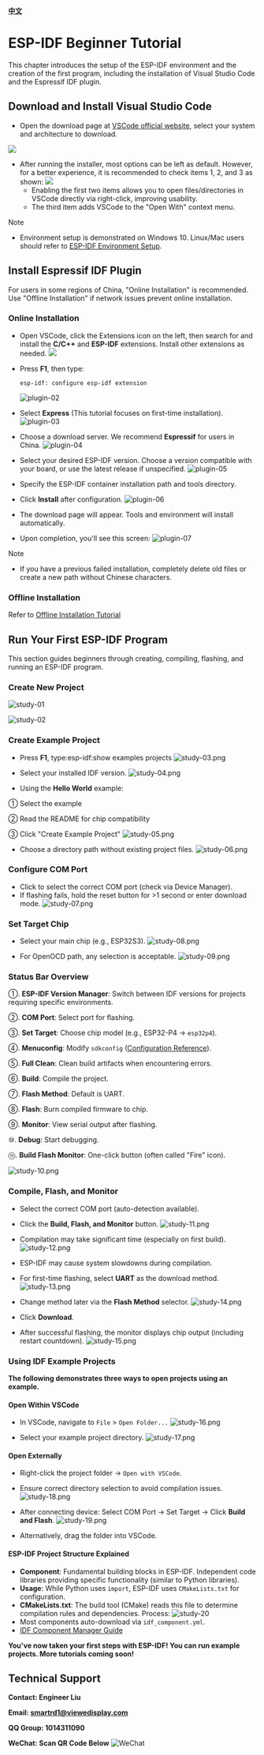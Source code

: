 [**中文**](https://github.com/VIEWESMART/VIEWE-Tutorial/blob/main/esp-idf/esp-idf%E6%96%B0%E6%89%8B%E5%85%A5%E9%97%A8%E6%95%99%E7%A8%8B.md)

# ESP-IDF Beginner Tutorial

This chapter introduces the setup of the ESP-IDF environment and the creation of the first program, including the installation of Visual Studio Code and the Espressif IDF plugin.

## Download and Install Visual Studio Code

* Open the download page at [VSCode official website](https://code.visualstudio.com/download), select your system and architecture to download.

![](https://github.com/VIEWESMART/VIEWE-Tutorial/blob/main/img/VScode-01.png)

* After running the installer, most options can be left as default. However, for a better experience, it is recommended to check items 1, 2, and 3 as shown:
![](https://github.com/VIEWESMART/VIEWE-Tutorial/blob/main/img/VScode-02.png)
  * Enabling the first two items allows you to open files/directories in VSCode directly via right-click, improving usability.
  * The third item adds VSCode to the "Open With" context menu.

> [!NOTE]
> * Environment setup is demonstrated on Windows 10. Linux/Mac users should refer to [ESP-IDF Environment Setup](https://docs.espressif.com/projects/esp-idf/en/v5.1.4/esp32s3/get-started/index.html).

## Install Espressif IDF Plugin

For users in some regions of China, "Online Installation" is recommended. Use "Offline Installation" if network issues prevent online installation.

### Online Installation
* Open VSCode, click the Extensions icon on the left, then search for and install the **C/C++** and **ESP-IDF** extensions. Install other extensions as needed.
![](https://github.com/VIEWESMART/VIEWE-Tutorial/blob/main/img/plugin-01.png)

* Press **F1**, then type:
  ```
  esp-idf: configure esp-idf extension
  ```
  ![plugin-02](https://github.com/VIEWESMART/VIEWE-Tutorial/blob/main/img/plugin-02.png)

* Select **Express** (This tutorial focuses on first-time installation).
![plugin-03](https://github.com/VIEWESMART/VIEWE-Tutorial/blob/main/img/plugin-03.png)

* Choose a download server. We recommend **Espressif** for users in China.
![plugin-04](https://github.com/VIEWESMART/VIEWE-Tutorial/blob/main/img/plugin-04.png)

* Select your desired ESP-IDF version. Choose a version compatible with your board, or use the latest release if unspecified.
![plugin-05](https://github.com/VIEWESMART/VIEWE-Tutorial/blob/main/img/plugin-05.png)

* Specify the ESP-IDF container installation path and tools directory.
* Click **Install** after configuration.
![plugin-06](https://github.com/VIEWESMART/VIEWE-Tutorial/blob/main/img/plugin-06.png)

* The download page will appear. Tools and environment will install automatically.
* Upon completion, you'll see this screen:
![plugin-07](https://github.com/VIEWESMART/VIEWE-Tutorial/blob/main/img/plugin-07.png)

> [!NOTE]
> * If you have a previous failed installation, completely delete old files or create a new path without Chinese characters.

### Offline Installation
Refer to [Offline Installation Tutorial]()

## Run Your First ESP-IDF Program
This section guides beginners through creating, compiling, flashing, and running an ESP-IDF program.

### Create New Project
![study-01](https://github.com/VIEWESMART/VIEWE-Tutorial/blob/main/img/study-01.png)

![study-02](https://github.com/VIEWESMART/VIEWE-Tutorial/blob/main/img/study-02.png)

### Create Example Project
* Press **F1**, type:esp-idf:show examples projects
![study-03.png](https://github.com/VIEWESMART/VIEWE-Tutorial/blob/main/img/study-03.png)

* Select your installed IDF version.
![study-04.png](https://github.com/VIEWESMART/VIEWE-Tutorial/blob/main/img/idf-study-04.png)

* Using the **Hello World** example:

① Select the example

② Read the README for chip compatibility 

③ Click "Create Example Project"
![study-05.png](https://github.com/VIEWESMART/VIEWE-Tutorial/blob/main/img/idf-study-05.png)

* Choose a directory path without existing project files.
![study-06.png](https://github.com/VIEWESMART/VIEWE-Tutorial/blob/main/img/idf-study-06.png)

### Configure COM Port
* Click to select the correct COM port (check via Device Manager).
* If flashing fails, hold the reset button for >1 second or enter download mode.
![study-07.png](https://github.com/VIEWESMART/VIEWE-Tutorial/blob/main/img/idf-study-07.png)

### Set Target Chip
* Select your main chip (e.g., ESP32S3).
![study-08.png](https://github.com/VIEWESMART/VIEWE-Tutorial/blob/main/img/idf-study-08.png)

* For OpenOCD path, any selection is acceptable.
![study-09.png](https://github.com/VIEWESMART/VIEWE-Tutorial/blob/main/img/idf-study-09.png)

### Status Bar Overview
①. **ESP-IDF Version Manager**: Switch between IDF versions for projects requiring specific environments.

②. **COM Port**: Select port for flashing.

③. **Set Target**: Choose chip model (e.g., ESP32-P4 → `esp32p4`).

④. **Menuconfig**: Modify `sdkconfig` ([Configuration Reference](https://docs.espressif.com/projects/esp-idf/en/latest/esp32s3/api-reference/kconfig.html)).

⑤. **Full Clean**: Clean build artifacts when encountering errors.

⑥. **Build**: Compile the project.

⑦. **Flash Method**: Default is UART.

⑧. **Flash**: Burn compiled firmware to chip.

⑨. **Monitor**: View serial output after flashing.

⑩. **Debug**: Start debugging.

⑪. **Build Flash Monitor**: One-click button (often called "Fire" icon).

![study-10.png](https://github.com/VIEWESMART/VIEWE-Tutorial/blob/main/img/idf-study-10.png)

### Compile, Flash, and Monitor
* Select the correct COM port (auto-detection available).
* Click the **Build, Flash, and Monitor** button.
![study-11.png](https://github.com/VIEWESMART/VIEWE-Tutorial/blob/main/img/idf-study-11.png)

* Compilation may take significant time (especially on first build).
![study-12.png](https://github.com/VIEWESMART/VIEWE-Tutorial/blob/main/img/idf-study-12.png)

* ESP-IDF may cause system slowdowns during compilation.
* For first-time flashing, select **UART** as the download method.
![study-13.png](https://github.com/VIEWESMART/VIEWE-Tutorial/blob/main/img/idf-study-13.png)

* Change method later via the **Flash Method** selector.
![study-14.png](https://github.com/VIEWESMART/VIEWE-Tutorial/blob/main/img/idf-study-14.png)

* Click **Download**.
* After successful flashing, the monitor displays chip output (including restart countdown).
![study-15.png](https://github.com/VIEWESMART/VIEWE-Tutorial/blob/main/img/idf-study-15.png)

### Using IDF Example Projects
**The following demonstrates three ways to open projects using an example.**

#### Open Within VSCode
* In VSCode, navigate to `File` > `Open Folder...`
![study-16.png](https://github.com/VIEWESMART/VIEWE-Tutorial/blob/main/img/idf-study-16.png)

* Select your example project directory.
![study-17.png](https://github.com/VIEWESMART/VIEWE-Tutorial/blob/main/img/idf-study-17.png)

#### Open Externally
* Right-click the project folder → `Open with VSCode`.
* Ensure correct directory selection to avoid compilation issues.
![study-18.png](https://github.com/VIEWESMART/VIEWE-Tutorial/blob/main/img/idf-study-18.png)

* After connecting device: Select COM Port → Set Target → Click **Build and Flash**.
![study-19.png](https://github.com/VIEWESMART/VIEWE-Tutorial/blob/main/img/idf-study-19.png)

* Alternatively, drag the folder into VSCode.

#### ESP-IDF Project Structure Explained
* **Component**: Fundamental building blocks in ESP-IDF. Independent code libraries providing specific functionality (similar to Python libraries).
* **Usage**: While Python uses `import`, ESP-IDF uses `CMakeLists.txt` for configuration.
* **CMakeLists.txt**: The build tool (CMake) reads this file to determine compilation rules and dependencies. Process:
![study-20](https://github.com/VIEWESMART/VIEWE-Tutorial/blob/main/img/idf-study-20.png)
* Most components auto-download via `idf_component.yml`.
* [IDF Component Manager Guide](https://docs.espressif.com/projects/esp-idf/en/latest/esp32s3/api-guides/tools/idf-component-manager.html)

**You've now taken your first steps with ESP-IDF! You can run example projects. More tutorials coming soon!**

## Technical Support
**Contact: Engineer Liu**

**Email: smartrd1@viewedisplay.com**

**QQ Group: 1014311090**

**WeChat: Scan QR Code Below**
![WeChat](https://github.com/VIEWESMART/VIEWE-Tutorial/blob/main/img/WeChat.jpg)

